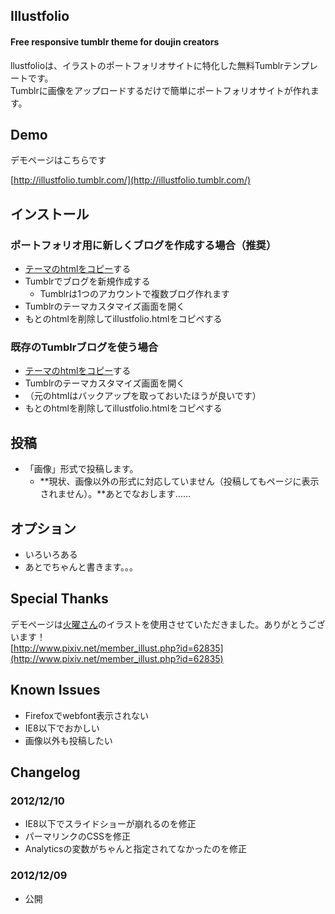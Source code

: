 ## Illustfolio

#### Free responsive tumblr theme for doujin creators

llustfolioは、イラストのポートフォリオサイトに特化した無料Tumblrテンプレートです。  
Tumblrに画像をアップロードするだけで簡単にポートフォリオサイトが作れます。

## Demo

デモページはこちらです

[http://illustfolio.tumblr.com/](http://illustfolio.tumblr.com/)



## インストール

### ポートフォリオ用に新しくブログを作成する場合（推奨）

* [テーマのhtmlをコピー](https://github.com/sanographix/tumblr/blob/master/illustfolio/illustfolio.html)する
* Tumblrでブログを新規作成する
    * Tumblrは1つのアカウントで複数ブログ作れます
* Tumblrのテーマカスタマイズ画面を開く
* もとのhtmlを削除してillustfolio.htmlをコピペする


### 既存のTumblrブログを使う場合

* [テーマのhtmlをコピー](https://github.com/sanographix/tumblr/blob/master/illustfolio/illustfolio.html)する
* Tumblrのテーマカスタマイズ画面を開く
* （元のhtmlはバックアップを取っておいたほうが良いです）
* もとのhtmlを削除してillustfolio.htmlをコピペする

## 投稿

* 「画像」形式で投稿します。
    * **現状、画像以外の形式に対応していません（投稿してもページに表示されません）。**あとでなおします……

## オプション

* いろいろある
* あとでちゃんと書きます。。。


## Special Thanks

デモページは[火曜さん](http://twitter.com/kayou_bi)のイラストを使用させていただきました。ありがとうございます！  
[http://www.pixiv.net/member_illust.php?id=62835](http://www.pixiv.net/member_illust.php?id=62835)


## Known Issues

* Firefoxでwebfont表示されない
* IE8以下でおかしい
* 画像以外も投稿したい


## Changelog

### 2012/12/10

* IE8以下でスライドショーが崩れるのを修正
* パーマリンクのCSSを修正
* Analyticsの変数がちゃんと指定されてなかったのを修正

### 2012/12/09

* 公開